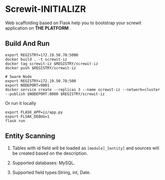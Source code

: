 # Screwit-INITIALIZR
Web scaffolding based on Flask help you to bootstrap your screwit application on **THE PLATFORM** .

## Build And Run
    
    export REGISTRY=172.19.50.78:5000 
    docker build . -t screwit-iz
    docker tag screwit-iz $REGISTRY/screwit-iz
    docker push $REGISTRY/screwit-iz
    
    # Swarm Node
    export REGISTRY=172.19.50.78:500 
    export NODEPORT=9001
    docker service create --replicas 3 --name screwit-iz --network=cluster --publish $NODEPORT:8080 $REGISTRY/screwit-iz
  
Or run it locally

    export FLASK_APP=iz/app.py
    export FLSAK_DEBUG=1
    flask run

## Entity Scanning
1. Tables with id field will be loaded as `[module]_[entity]` and sources will be created based on the description.

2. Supported databases: MySQL.

3. Supported field types:String, int, Date.